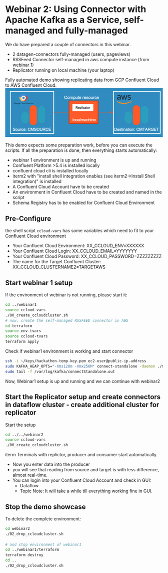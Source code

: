 # Webinar 2: Using Connector with Apache Kafka as a Service, self-managed and fully-managed

We do have prepared a couple of connectors in this webinar.
* 2 datagen-connectors fully-managed (users, pageviews)
* RSSFeed Connector self-managed in aws compute instance (from [webinar 1](../webinar1/Readme.md))
* Replicator running on local machine (your laptop)

Fully automated demo showing replicating data from GCP Confluent Cloud to AWS Confluent Cloud.
![Architecture](images/architecture.png)

This demo expects some preparation work, before you can execute the scripts. If all the preparation is done, then everything starts automatically:
* webinar 1 environment is up and running
* Confluent Platform >5.4 is installed locally
* confluent cloud cli is installed locally
* iterm2 with "install shell integration enables (see iterm2->Install Shell integration)" is installed
* A Confluent Cloud Account have to be created
* An environment in Confluent Cloud have to be created and named in the script
* Schema Registry has to be enabled for Confluent Cloud Environment

## Pre-Configure
the shell script `ccloud-vars` has some variables which need to fit to your Confluent Cloud environment
* Your Confluent Cloud Environment:  XX_CCLOUD_ENV=XXXXXX
* Your Confluent Cloud Login: XX_CCLOUD_EMAIL=YYYYYYY
* Your Confluent Cloud Password: XX_CCLOUD_PASSWORD=ZZZZZZZZZ
* The name for the Target Confluent Cluster: XX_CCLOUD_CLUSTERNAME2=TARGETAWS

## Start webinar 1 setup
If the environment of webinar is not running, please start it:
```bash
cd ../webinar1
source ccloud-vars
./00_create_ccloudcluster.sh
# now, create the self-managed RSSFEED connector in AWS
cd terraform
source env-tvars
source ccloud-tvars
terraform apply
```
Check if webinar1 environment is working and start connector
```bash
ssh -i ~/keys/hackathon-temp-key.pem ec2-user@public-ip-address
sudo KAFKA_HEAP_OPTS="-Xms128m -Xmx256M" connect-standalone -daemon ./my_standalone-connect.properties ./rssfeed.properties
sudo tail -f /var/log/kafka/connectStandalone.out
```
Now, Webinar1 setup is up and running and we can continue with webinar2

## Start the Replicator setup and create connectors in dataflow cluster - create additional cluster for replicator
Start the setup
```bash
cd ../../webinar2
source ccloud-vars
./00_create_ccloudcluster.sh
```
iterm Terminals with replictor, producer and consumer start automatically. 
* Now you enter data into the producer
* you will see that reading from source and target is with less difference, almost real-time. 
* You can login into your Confluent Cloud Account and check in GUI:
  * Dataflow
  * Topic
Note: It will take a while till everything working fine in GUI.

## Stop the demo showcase
To delete the complete environment:
```bash
cd webinar2
./02_drop_ccloudcluster.sh

# and stop environment of webinar1
cd ../webinar1/terraform
terraform destroy
cd .. 
./02_drop_ccloudcluster.sh
```



